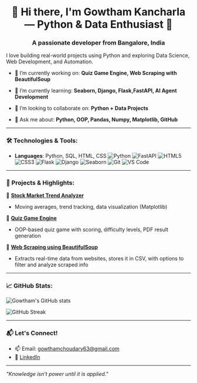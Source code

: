 

# <h1 align="center">👋 Hi there, I'm Gowtham Kancharla — Python & Data Enthusiast 🚀
 <h3 align="center">A passionate developer from Bangalore, India</h3>
 I love building real-world projects using Python and exploring Data Science, Web Development, and Automation.



- 🔭 I’m currently working on: **Quiz Game Engine, Web Scraping with BeautifulSoup**

- 🌱 I’m currently learning: **Seaborn, Django, Flask,FastAPI, AI Agent Development**

- 👯 I’m looking to collaborate on: **Python + Data Projects**

- 💬 Ask me about: **Python, OOP, Pandas, Numpy, Matplotlib, GitHub**

---


### 🛠️ Technologies & Tools:
- **Languages**: Python, SQL, HTML, CSS
![Python](https://img.shields.io/badge/-Python-333333?style=flat&logo=python)
![FastAPI](https://img.shields.io/badge/-FastAPI-333333?style=flat&logo=fastapi)
![HTML5](https://img.shields.io/badge/-HTML5-333333?style=flat&logo=html5)
![CSS3](https://img.shields.io/badge/-CSS3-333333?style=flat&logo=css3)
![Flask](https://img.shields.io/badge/-Flask-333333?style=flat&logo=flask)
![Django](https://img.shields.io/badge/-Django-333333?style=flat&logo=django)
![Seaborn](https://img.shields.io/badge/-Seaborn-333333?style=flat&logo=seaborn)
![Git](https://img.shields.io/badge/-Git-333333?style=flat&logo=git)
![VS Code](https://img.shields.io/badge/-VS%20Code-333333?style=flat&logo=visual-studio-code)

---

### 💼 Projects & Highlights:

🔹 **[Stock Market Trend Analyzer](https://github.com/GowthamKancharla93/Stock-Analysis)**
- Moving averages, trend tracking, data visualization (Matplotlib)

🔹 **[Quiz Game Engine](https://github.com/GowthamKancharla93/Quiz-Game-Engine)**
- OOP-based quiz game with scoring, difficulty levels, PDF result generation

🔹 **[ Web Scraping using BeautifulSoup](https://github.com/GowthamKancharla93/Webscraping-using-Beautifulsoup)**
- Extracts real-time data from websites, stores it in CSV, with options to filter and analyze scraped info
         
 ---

### 📈 GitHub Stats:

![Gowtham's GitHub stats](https://github-readme-stats.vercel.app/api?username=GowthamKancharla93&show_icons=true&theme=default)

![GitHub Streak](https://github-readme-streak-stats.herokuapp.com?user=GowthamKancharla93&theme=default)

---

### 📬 Let's Connect!
- 📫 Email: gowthamchoudary63@gmail.com  
- 🔗 [LinkedIn](https://www.linkedin.com/in/gowtham-kancharla-584331284)  

---

_"Knowledge isn’t power until it is applied."_
